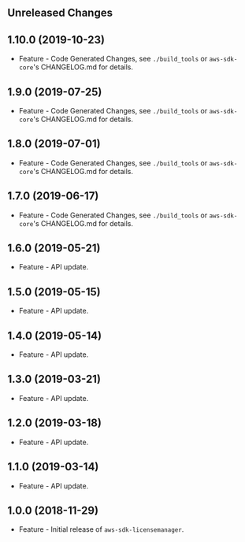 Unreleased Changes
------------------

1.10.0 (2019-10-23)
------------------

* Feature - Code Generated Changes, see `./build_tools` or `aws-sdk-core`'s CHANGELOG.md for details.

1.9.0 (2019-07-25)
------------------

* Feature - Code Generated Changes, see `./build_tools` or `aws-sdk-core`'s CHANGELOG.md for details.

1.8.0 (2019-07-01)
------------------

* Feature - Code Generated Changes, see `./build_tools` or `aws-sdk-core`'s CHANGELOG.md for details.

1.7.0 (2019-06-17)
------------------

* Feature - Code Generated Changes, see `./build_tools` or `aws-sdk-core`'s CHANGELOG.md for details.

1.6.0 (2019-05-21)
------------------

* Feature - API update.

1.5.0 (2019-05-15)
------------------

* Feature - API update.

1.4.0 (2019-05-14)
------------------

* Feature - API update.

1.3.0 (2019-03-21)
------------------

* Feature - API update.

1.2.0 (2019-03-18)
------------------

* Feature - API update.

1.1.0 (2019-03-14)
------------------

* Feature - API update.

1.0.0 (2018-11-29)
------------------

* Feature - Initial release of `aws-sdk-licensemanager`.

